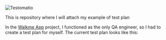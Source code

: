 
![Testomatio](https://img.shields.io/badge/Test%20Plan-0C3B72?style=for-the-badge&logo=Testomatio)
<p>This is repository where I will attach my example of test plan</p>

In the <a href="https://walkme.dog">Walkme App</a> project, I functioned as the only QA engineer, so I had to create a test plan for myself. The current test plan looks like this:

<!-- https://github.com/AndriiChornii/test-plan/blob/main/assets/WalkMeLogo.png --> 
